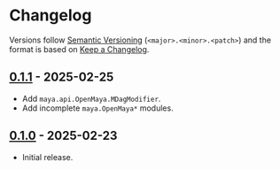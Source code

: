 # Changelog

Versions follow [Semantic Versioning](https://semver.org) (`<major>.<minor>.<patch>`)
and the format is based on [Keep a Changelog](https://keepachangelog.com/en/1.0.0/).

## [0.1.1](https://github.com/tahv/types-maya/releases/tag/0.1.1) - 2025-02-25

- Add `maya.api.OpenMaya.MDagModifier`.
- Add incomplete `maya.OpenMaya*` modules.

## [0.1.0](https://github.com/tahv/types-maya/releases/tag/0.1.0) - 2025-02-23

- Initial release.
